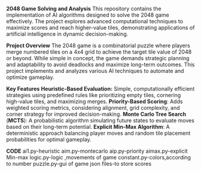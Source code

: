 **2048 Game Solving and Analysis**
This repository contains the implementation of AI algorithms designed to solve the 2048 game effectively. The project explores advanced computational techniques to maximize scores and reach higher-value tiles, demonstrating applications of artificial intelligence in dynamic decision-making.

**Project Overview**
The 2048 game is a combinatorial puzzle where players merge numbered tiles on a 4x4 grid to achieve the target tile value of 2048 or beyond. While simple in concept, the game demands strategic planning and adaptability to avoid deadlocks and maximize long-term outcomes. This project implements and analyzes various AI techniques to automate and optimize gameplay.

**Key Features**
**Heuristic-Based Evaluation:** Simple, computationally efficient strategies using predefined rules like prioritizing empty tiles, cornering high-value tiles, and maximizing merges.
**Priority-Based Scoring**: Adds weighted scoring metrics, considering alignment, grid complexity, and corner strategy for improved decision-making.
**Monte Carlo Tree Search** (**MCTS**): A probabilistic algorithm simulating future states to evaluate moves based on their long-term potential.
**Explicit Min-Max Algorithm**: A deterministic approach balancing player moves and random tile placement probabilities for optimal gameplay.


**CODE**
ai1.py-heuristic
aim.py-montecarlo
aip.py-priority
aimax.py-explicit Min-max
logic.py-logic ,movements of game
constant.py-colors,according to number 
puzzle.py-gui of game
json files-to store scores 
